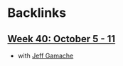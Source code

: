 
# Backlinks
## [Week 40: October 5 - 11](<Week 40: October 5 - 11.md>)
- with [Jeff Gamache](<Jeff Gamache.md>)

